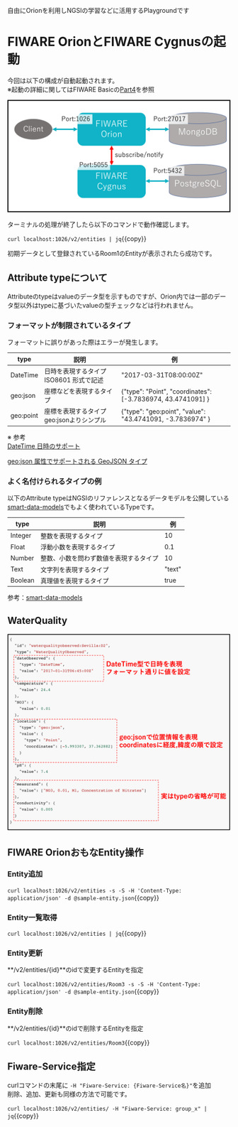 自由にOrionを利用しNGSIの学習などに活用するPlaygroundです


# FIWARE OrionとFIWARE Cygnusの起動

今回は以下の構成が自動起動されます。  
※起動の詳細に関してはFIWARE Basicの[Part4](https://www.katacoda.com/c3lab/courses/fiwarebasic/fiware-part4)を参照

![全体構成図](./assets/1-1.png)

ターミナルの処理が終了したら以下のコマンドで動作確認します。

`curl localhost:1026/v2/entities | jq`{{copy}}

初期データとして登録されているRoom1のEntityが表示されたら成功です。

## Attribute typeについて

Attributeのtypeはvalueのデータ型を示すものですが、Orion内では一部のデータ型以外はtypeに基づいたvalueの型チェックなどは行われません。

### フォーマットが制限されているタイプ

フォーマットに誤りがあった際はエラーが発生します。

|  type  |  説明  |  例  |
| ---- | ---- | ---- |
|  DateTime  |  日時を表現するタイプ ISO8601 形式で記述  | "2017-03-31T08:00:00Z" |
|  geo:json  |  座標などを表現するタイプ  | {"type": "Point", "coordinates": [-3.7836974, 43.4741091] } |
|  geo:point |  座標を表現するタイプ geo:jsonよりシンプル  | {"type": "geo:point", "value": "43.4741091, -3.7836974" } |

※ 参考  
[DateTime 日時のサポート](https://github.com/telefonicaid/fiware-orion/blob/c86718ec33290a02813fb04d02a8cbf90129eaf2/doc/manuals.jp/user/ngsiv2_implementation_notes.md#datetime-support)

[geo:json 属性でサポートされる GeoJSON タイプ](https://github.com/telefonicaid/fiware-orion/blob/c86718ec33290a02813fb04d02a8cbf90129eaf2/doc/manuals.jp/user/ngsiv2_implementation_notes.md#supported-geojson-types-in-geojson-attributes)

### よく名付けられるタイプの例

以下のAttribute typeはNGSIのリファレンスとなるデータモデルを公開している[smart-data-models](https://github.com/smart-data-models)でもよく使われているTypeです。

|  type  |  説明  |  例  |
| ---- | ---- | ---- |
|  Integer |  整数を表現するタイプ  | 10 |
|  Float |  浮動小数を表現するタイプ  | 0.1 |
|  Number |  整数、小数を問わず数値を表現するタイプ  | 10 |
|  Text |  文字列を表現するタイプ  | "text" |
|  Boolean |  真理値を表現するタイプ  | true |

参考：[smart-data-models](https://github.com/smart-data-models)

## WaterQuality

![WaterQuality](./assets/1-2.png)


## FIWARE OrionおもなEntity操作

### Entity追加

`curl localhost:1026/v2/entities -s -S -H 'Content-Type: application/json' -d @sample-entity.json`{{copy}}

### Entity一覧取得

`curl localhost:1026/v2/entities | jq`{{copy}}

### Entity更新

**/v2/entities/{id}**のidで変更するEntityを指定

`curl localhost:1026/v2/entities/Room3 -s -S -H 'Content-Type: application/json' -d @sample-entity.json`{{copy}}

### Entity削除

**/v2/entities/{id}**のidで削除するEntityを指定

`curl localhost:1026/v2/entities/Room3`{{copy}}

## Fiware-Service指定

curlコマンドの末尾に `-H "Fiware-Service: {Fiware-Service名}"`を追加  
削除、追加、更新も同様の方法で可能です。

`curl localhost:1026/v2/entities/ -H "Fiware-Service: group_x" | jq`{{copy}}
